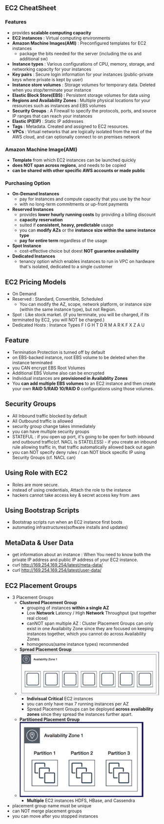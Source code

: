 ## EC2 CheatSheet
### Features
- provides **scalable computing capacity**
- **EC2 instances** : Virtual computing environments
- **Amazon Machine Images(AMI)** : Preconfigured templates for EC2 instances
  - package the bits needed for the server (including the os and additional sw)
- **Instance types** : Various configurations of CPU, memory, storage, and networking capacity for your instances 
- **Key pairs** : Secure login information for your instances (public-private keys where private is kept by user)
- **Instance store volumes** : Storage volumes for temporary data. Deleted when you stop/terminate your instance
- **Elastic Block Store(EBS)** : Persistent storage volumes for data using
- **Regions and Availability Zones** : Multiple physical locations for your resources such as instances and EBS volumes
- **Security Groups** : A Firewall to specify the protocols, ports, and source IP ranges that can reach your instances 
- **Elastic IP(EIP)** : Static IP addresses
- **Tags** : Metadata. Created and assigned to EC2 resources.
- **VPCs** : Virtual networks that are logically isolated from the rest of the AWS cloud, and can optionally connect to on premises network


### Amazon Machine Image(AMI)
- **Template** from which EC2 instances can be launched quickly 
- **does NOT span across regions**, and needs to be copied 
- **can be shared with other specific AWS accounts or made public**


### Purchasing Option 
- **On-Demand Instances**
  - pay for instances and compute capacity that you use by the hour
  - with no long-term commitments or up-front payments 
- **Reserved Instances**
  - provides **lower hourly running costs** by providing a billing discount 
  - **capacity reservation**
  - suited if **consistent, heavy, predictable** usage 
  - you can **modify AZs** or the **instance size within the same instance type**
  - **pay for entire term** regardless of the usage
- **Spot Instance**
  - cost-effective choice but doest **NOT guarantee availability**
- **Dedicated Instances**
  - tenancy option which enables instances to run in VPC on hardware that's isolated, dedicated to a single customer

## EC2 Pricing Models 
  - On Demand 
  - Reserved : Standard, Convertible, Scheduled 
    - You can modify the AZ, scope, network platform, or instance size (within the same instance type), but not Region.
  - Spot : Like stock market. (if you terminate, you will be charged, if its terminated by EC2, you will NOT be charged.) 
  - Dedicated Hosts : Instance Types F I G H T D R M A R K F X Z A U  
## Feature
- Termination Protection is turned off by default 
- on EBS-backed instance, root EBS volume to be deleted when the instance terminated 
- you CAN encrypt EBS Root Volumes
- Additional EBS Volume also can be encrypted  
- Individual instances are **provisioned in Availablity Zones** 
- You **can add multiple EBS volumes** to an EC2 instance and then create your own **RAID 5/RAID 10/RAID 0** configurations using those volumes.
## Security Groups
   - All Inbound traffic blocked by default
   - All Outbound traffic is allowed
   - security group change takes immediately
   - you can have multiple security groups 
   - STATEFUL : if you open up port, it's going to be open for both inbound and outbound traffic(cf. NACL is STATELESS)
    - if you create an inbound rule allowing traffic in, that traffic automatically allowed back out again
   - you can NOT specify deny rules / can NOT block specific IP using Security Groups (cf. NACL can) 
## Using Role with EC2
- Roles are more secure.
- instead of using credentials, Attach the role to the instance
- hackers cannot take access key & secret access key from .aws  
## Using Bootstrap Scripts
- Bootstrap scripts run when an EC2 instance first boots
- automating  infrastructures(software installs and updates)
## MetaData & User Data
- get information about an instance : When You need to know both the private IP address and public IP address of your EC2 instance.
- curl http://169.254.169.254/latest/meta-data/
- curl http://169.254.169.254/latest/user-data/  
## EC2 Placement Groups 
- 3 Placement Groups 
  - **Clustered Placement Group**
    - grouping of instances **within a single AZ**
    - Low **Network** Latency / High **Network** Throughput (put together real close)
    - canNOT span multiple AZ : Cluster Placement Groups can only exist in one Availabiity Zone since they are focused on keeping instances together, which you cannot do across Availability Zones
    - homogenous(same instance types) recommended 
  - **Spread Placement Group**
  - ![ec2-spread_placement_group](./image/ec2-spread_placement_group.png)
    - **Indivisual Critical** EC2 instances
    - you can only have max 7 running instances per AZ
    - Spread Placement Groups can be deployed **across availability zones** since they spread the instances further apart.
  - **Partitioned Placement Group**
  - ![ec2-partitioned_placement_group](./image/ec2-partitioned_placement_group.png)
    - **Multiple** EC2 instances HDFS, HBase, and Cassendra 
- placement group name must be unique
- can NOT merge placement groups 
- you can move after you stopped instances 
